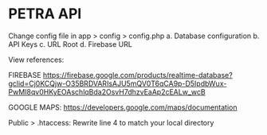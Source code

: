 # PETRA API

Change config file in app > config > config.php 
a. Database configuration 
b. API Keys
c. URL Root 
d. Firebase URL

View references:

FIREBASE 
https://firebase.google.com/products/realtime-database?gclid=Cj0KCQjw-O35BRDVARIsAJU5mQV0T6qCA9p-D5IpdbWux-PwMI8qv0HKyEOAschlqBda2OsvH7dhzvEaAp2cEALw_wcB

GOOGLE MAPS: 
https://developers.google.com/maps/documentation

Public > .htaccess: Rewrite line 4 to match your local directory
